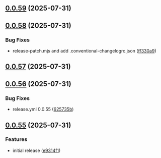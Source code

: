 ## [0.0.59](https://github.com/rzl-app/rzl-next-kits/compare/v0.0.58...v0.0.59) (2025-07-31)
## [0.0.58](https://github.com/rzl-app/rzl-next-kits/compare/v0.0.57...v0.0.58) (2025-07-31)

### Bug Fixes

* release-patch.mjs and add .conventional-changelogrc.json ([ff330a9](https://github.com/rzl-app/rzl-next-kits/commit/ff330a987afeae064c05df334f94a01443605bfc))
## [0.0.57](https://github.com/rzl-app/rzl-next-kits/compare/v0.0.56...v0.0.57) (2025-07-31)
## [0.0.56](https://github.com/rzl-app/rzl-next-kits/compare/v0.0.55...v0.0.56) (2025-07-31)

### Bug Fixes

* release.yml 0.0.55 ([625735b](https://github.com/rzl-app/rzl-next-kits/commit/625735be7781b16c118fe59807e1c4dddad2395f))
## [0.0.55](https://github.com/rzl-app/rzl-next-kits/compare/e9314f12a771136f3f2eb2b71c7b4638a3412159...v0.0.55) (2025-07-31)

### Features

* initial release ([e9314f1](https://github.com/rzl-app/rzl-next-kits/commit/e9314f12a771136f3f2eb2b71c7b4638a3412159))
